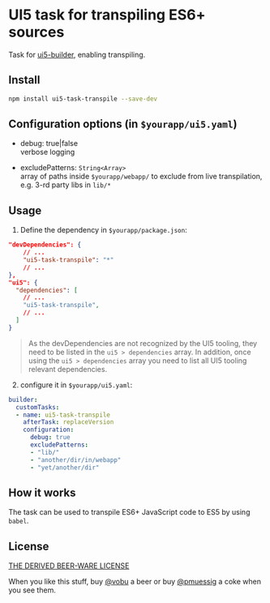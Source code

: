 # UI5 task for transpiling ES6+ sources

Task for [ui5-builder](https://github.com/SAP/ui5-builder), enabling transpiling.

## Install

```bash
npm install ui5-task-transpile --save-dev
```

## Configuration options (in `$yourapp/ui5.yaml`)

- debug: true|false  
verbose logging

- excludePatterns: `String<Array>`  
array of paths inside `$yourapp/webapp/` to exclude from live transpilation,  
e.g. 3-rd party libs in `lib/*`

## Usage

1. Define the dependency in `$yourapp/package.json`:

```json
"devDependencies": {
    // ...
    "ui5-task-transpile": "*"
    // ...
},
"ui5": {
  "dependencies": [
    // ...
    "ui5-task-transpile",
    // ...
  ]
}
```

> As the devDependencies are not recognized by the UI5 tooling, they need to be listed in the `ui5 > dependencies` array. In addition, once using the `ui5 > dependencies` array you need to list all UI5 tooling relevant dependencies.

2. configure it in `$yourapp/ui5.yaml`:

```yaml
builder:
  customTasks:
  - name: ui5-task-transpile
    afterTask: replaceVersion
    configuration:
      debug: true
      excludePatterns:
      - "lib/"
      - "another/dir/in/webapp"
      - "yet/another/dir"
```

## How it works

The task can be used to transpile ES6+ JavaScript code to ES5 by using `babel`.

## License

[THE DERIVED BEER-WARE LICENSE](../../LICENSE)

When you like this stuff, buy [@vobu](https://twitter.com/vobu) a beer or buy [@pmuessig](https://twitter.com/pmuessig) a coke when you see them.

